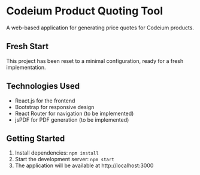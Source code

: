 # Codeium Product Quoting Tool

A web-based application for generating price quotes for Codeium products.

## Fresh Start

This project has been reset to a minimal configuration, ready for a fresh implementation.

## Technologies Used

- React.js for the frontend
- Bootstrap for responsive design
- React Router for navigation (to be implemented)
- jsPDF for PDF generation (to be implemented)

## Getting Started

1. Install dependencies: `npm install`
2. Start the development server: `npm start`
3. The application will be available at http://localhost:3000
